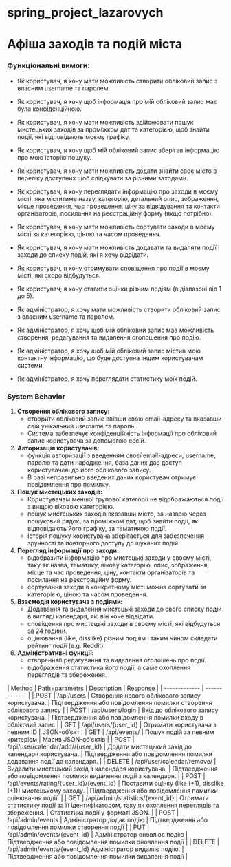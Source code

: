 # spring_project_lazarovych

# Афіша заходів та подій міста

### **Функціональні вимоги:**

- Як користувач, я хочу мати можливість створити обліковий запис з власним username та паролем.
- Як користувач, я  хочу щоб інформація про мій обліковий запис має була конфіденційною.
- Як користувач, я хочу мати можливість здійснювати пошук мистецьких заходів за проміжком дат та категорією, щоб знайти події, які відповідають моєму графіку.
- Як користувач, я  хочу щоб мій обліковий запис зберігав інформацію про мою історію пошуку.
- Як користувач, я хочу мати можливість додати знайти своє місто в переліку доступних щоб слідкувати за різними заходами.
- Як користувач, я хочу переглядати інформацію про заходи в моєму місті, яка міститиме назву, категорію, детальний опис, зображення, місце проведення, час проведення, ціну за відвідування та контакти організаторів, посилання на  реєстраційну форму (якщо потрібно).
- Як користувач, я хочу мати можливість сортувати заходи в моєму місті за категорією, ціною та часом проведення.
- Як користувач, я хочу мати можливість додавати та видаляти події і заходи до списку подій, які я хочу відвідати.
- Як користувач, я хочу отримувати сповіщення про події в моєму місті, які скоро відбудуться.
- Як користувач, я хочу ставити оцінки різним подіям (в діапазоні від 1 до 5).

- Як адміністратор, я хочу мати можливість створити обліковий запис з власним username та паролем.
- Як адміністратор, я хочу щоб мій обліковий запис мав можливість створення, редагування та видалення оголошення про подію.
- Як адміністратор, я хочу щоб мій обліковий запис містив мою контактну інформацію, що буде доступна іншим користувачам системи.
- Як адміністратор, я хочу переглядати статистику моїх подій.

### **System Behavior**

1. **Створення облікового запису:**
    - створити обліковий запис ввівши свою email-адресу та вказавши свій унікальний username та пароль.
    - Система забезпечує конфіденційність інформації про обліковий запис користувача за допомогою сесій.
2. **Авторизація користувачів:**
    - функція авторизації з введенням своєї email-адреси, username, паролю та дати народження, база даних дає доступ користувачеві до його облікового запису.
    - В разі неправильно введених даних користувач отримує повідомлення про помилку.
3. **Пошук мистецьких заходів:**
    - Користувачам меншої групової категорії не відображаються події з вищою віковою категорією.
    - пошук мистецьких заходів вказавши місто, за назвою через пошуковий рядок, за проміжком дат, щоб знайти події, які відповідають його графіку, за тематикою події.
    - Історія пошуку користувача зберігається для забезпечення зручності та повторного доступу до шуканих подій.
4. **Перегляд інформації про заходи:**
    - відобразити інформацію про мистецькі заходи у своєму місті, таку як назва, тематику, вікову категорію, опис, зображення, місце та час проведення, ціну, контакти організаторів та посилання на реєстраційну форму.
    - сортування заходи в конкретному місті можна сортувати за категорією, ціною та часом проведення.
5. **Взаємодія користувача з подіями:**
    - Додавання та видалення мистецькі заходи до свого списку подій в вигляді календаря, які він хоче відвідати.
    - сповіщення про мистецькі заходи в своєму місті, які відбудуться за 24 години.
    - оцінювання (like, disslike) різним подіям  і таким чином складати рейтинг події (e.g. Reddit).
6. **Адміністративні функції:**
    - створенняб редагування та видалення оголошень про події.
    - відображення статистика його події, а саме охоплення переглядів та збереження.
  
| Method |	Path+parametrs |	Description	| Response |
| ------------- | ------------- |
| POST |	/api/users	| Створення нового облікового запису користувача.		| Підтвердження або  повідомлення помилки створення облікового запису | 
| POST |	/api/users/login		| Вхід до облікового запису користувача.		| Підтвердження або  повідомлення помилки входу в обліковий запис | 
| GET	| /api/users/{user_id}		| Отримати користувача з певним ID		| JSON-об’єкт | 
| GET	| /api/events/	| 	Пошук подій за певним критерієм	| 	Масив JSON-об’єктів | 
| POST |	/api/user/calendar/add//{user_id}		| Додати мистецький захід до календаря користувача.	| 	Підтвердження або  повідомлення помилки додавання події до календаря. | 
| DELETE |	/api/user/calendar/remove/		| Видалити мистецький захід з календаря користувача.	| 	Підтвердження або  повідомлення помилки видалення події з календаря. | 
| POST |	/api/events/rating/{user_id}/{event_id} 	| 	Поставити оцінку (like (+1), disslike (+1)) мистецькому заходу. 	| 	Підтвердження або  повідомлення помилки оцінювання події. | 
| GET	| /api/admin/statistics/{event_id}	| 	Отримати статистику події за її ідентифікатором, таку як охоплення переглядів та збереження. 	| 	Статистика події у форматі JSON. | 
| POST |	 /api/admin/events		|  Адміністратор додає подію		|  Підтвердження або  повідомлення помилки створення події | 
| PUT |	/api/admin/events/{event_id}	| 	Адміністратор оновлює подію		| Підтвердження або  повідомлення помилки оновлення події | 
| DELETE |	/api/admin/events/{event_id}	Адміністратор видаляє подію.		| Підтвердження або  повідомлення помилки видалення події | 
